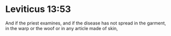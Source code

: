 # Leviticus 13:53

And if the priest examines, and if the disease has not spread in the garment, in the warp or the woof or in any article made of skin,

